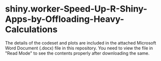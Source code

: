# shiny.worker-Speed-Up-R-Shiny-Apps-by-Offloading-Heavy-Calculations

The details of the codeset and plots are included in the attached Microsoft Word Document (.docx) file in this repository. 
You need to view the file in "Read Mode" to see the contents properly after downloading the same.
